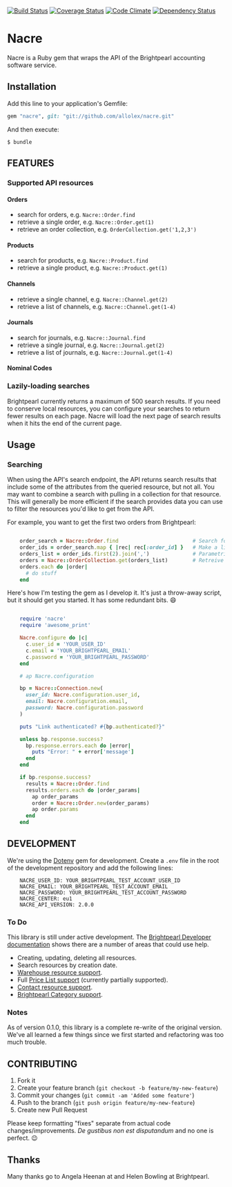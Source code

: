 [![Build Status](https://travis-ci.org/allolex/nacre.svg?branch=master)](https://travis-ci.org/allolex/nacre) [![Coverage Status](https://coveralls.io/repos/allolex/nacre/badge.png?branch=master)](https://coveralls.io/r/allolex/nacre?branch=master) [![Code Climate](https://codeclimate.com/github/allolex/nacre.png)](https://codeclimate.com/github/allolex/nacre) [![Dependency Status](https://gemnasium.com/allolex/nacre.svg)](https://gemnasium.com/allolex/nacre)


# Nacre

Nacre is a Ruby gem that wraps the API of the Brightpearl accounting software service.

## Installation

Add this line to your application's Gemfile:

```ruby
gem "nacre", git: "git://github.com/allolex/nacre.git"
```

And then execute:

```
$ bundle
```


## FEATURES


### Supported API resources


#### Orders

- search for orders, e.g. `Nacre::Order.find`
- retrieve a single order, e.g. `Nacre::Order.get(1)`
- retrieve an order collection, e.g. `OrderCollection.get('1,2,3')`


#### Products

- search for products, e.g. `Nacre::Product.find`
- retrieve a single product, e.g. `Nacre::Product.get(1)`


#### Channels

- retrieve a single channel, e.g. `Nacre::Channel.get(2)`
- retrieve a list of channels, e.g. `Nacre::Channel.get(1-4)`


#### Journals

- search for journals, e.g. `Nacre::Journal.find`
- retrieve a single journal, e.g. `Nacre::Journal.get(2)`
- retrieve a list of journals, e.g. `Nacre::Journal.get(1-4)`

#### Nominal Codes

### Lazily-loading searches

Brightpearl currently returns a maximum of 500 search results. If you need to
conserve local resources, you can configure your searches to return fewer
results on each page. Nacre will load the next page of search results when it
hits the end of the current page.


## Usage


### Searching

When using the API's search endpoint, the API returns search results that
include some of the attributes from the queried resource, but not all. You may
want to combine a search with pulling in a collection for that resource. This
will generally be more efficient if the search provides data you can use to
filter the resources you'd like to get from the API.

For example, you want to get the first two orders from Brightpearl:

```ruby

    order_search = Nacre::Order.find                        # Search for all orders
    order_ids = order_search.map { |rec| rec[:order_id] }   # Make a list of all the id's
    orders_list = order_ids.first(2).join(',')              # Parametrize the first two id's from the search
    orders = Nacre::OrderCollection.get(orders_list)        # Retreive the orders as an OrderCollection.
    orders.each do |order|
      # do stuff
    end
```

Here's how I'm testing the gem as I develop it. It's just a throw-away script,
but it should get you started. It has some redundant bits. :smile:

```ruby

    require 'nacre'
    require 'awesome_print'

    Nacre.configure do |c|
      c.user_id = 'YOUR_USER_ID'
      c.email = 'YOUR_BRIGHTPEARL_EMAIL'
      c.password = 'YOUR_BRIGHTPEARL_PASSWORD'
    end

    # ap Nacre.configuration

    bp = Nacre::Connection.new(
      user_id: Nacre.configuration.user_id,
      email: Nacre.configuration.email,
      password: Nacre.configuration.password
    )

    puts "Link authenticated? #{bp.authenticated?}"

    unless bp.response.success?
      bp.response.errors.each do |error|
        puts "Error: " + error['message']
      end
    end

    if bp.response.success?
      results = Nacre::Order.find
      results.orders.each do |order_params|
        ap order_params
        order = Nacre::Order.new(order_params)
        ap order.params
      end
    end
```


## DEVELOPMENT

We're using the [Dotenv](https://github.com/bkeepers/dotenv) gem for
development. Create a `.env` file in the root of the development repository and
add the following lines:

```
    NACRE_USER_ID: YOUR_BRIGHTPEARL_TEST_ACCOUNT_USER_ID
    NACRE_EMAIL: YOUR_BRIGHTPEARL_TEST_ACCOUNT_EMAIL
    NACRE_PASSWORD: YOUR_BRIGHTPEARL_TEST_ACCOUNT_PASSWORD
    NACRE_CENTER: eu1
    NACRE_API_VERSION: 2.0.0
```


### To Do

This library is still under active development. The 
[Brightpearl Developer documentation](http://www.brightpearl.com/developer/latest/) 
shows there are a number of areas that could use help.

- Creating, updating, deleting all resources.
- Search resources by creation date.
- [Warehouse resource support](https://www.brightpearl.com/developer/latest/warehouse/index.html).
- Full [Price List support](https://www.brightpearl.com/developer/latest/product/price-list/index.html) (currently partially supported).
- [Contact resource support](https://www.brightpearl.com/developer/latest/contact/index.html).
- [Brightpearl Category support](https://www.brightpearl.com/developer/latest/product/brightpearl-category/index.html).


### Notes

As of version 0.1.0, this library is a complete re-write of the original
version. We've all learned a few things since we first started and refactoring
was too much trouble.


## CONTRIBUTING

1. Fork it
2. Create your feature branch (`git checkout -b feature/my-new-feature`)
3. Commit your changes (`git commit -am 'Added some feature'`)
4. Push to the branch (`git push origin feature/my-new-feature`)
5. Create new Pull Request

Please keep formatting "fixes" separate from actual code changes/improvements.
*De gustibus non est disputandum* and no one is perfect. :wink:

## Thanks 

Many thanks go to Angela Heenan at and Helen Bowling at Brightpearl.
